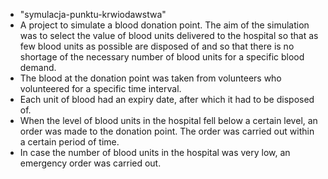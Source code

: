 <ul>
  <li>"symulacja-punktu-krwiodawstwa"</li>
  <li>A project to simulate a blood donation point. The aim of the simulation was to select the value of blood units delivered to the hospital so that as few blood units as possible are disposed of and so that there is no shortage of the necessary number of blood units for a specific blood demand.</li> 
  <li>The blood at the donation point was taken from volunteers who volunteered for a specific time interval.</li> 
  <li>Each unit of blood had an expiry date, after which it had to be disposed of.</li>
  <li>When the level of blood units in the hospital fell below a certain level, an order was made to the donation point. The order was carried out within a certain period of time.</li>
  <li>In case the number of blood units in the hospital was very low, an emergency order was carried out.</li>
</ul>
